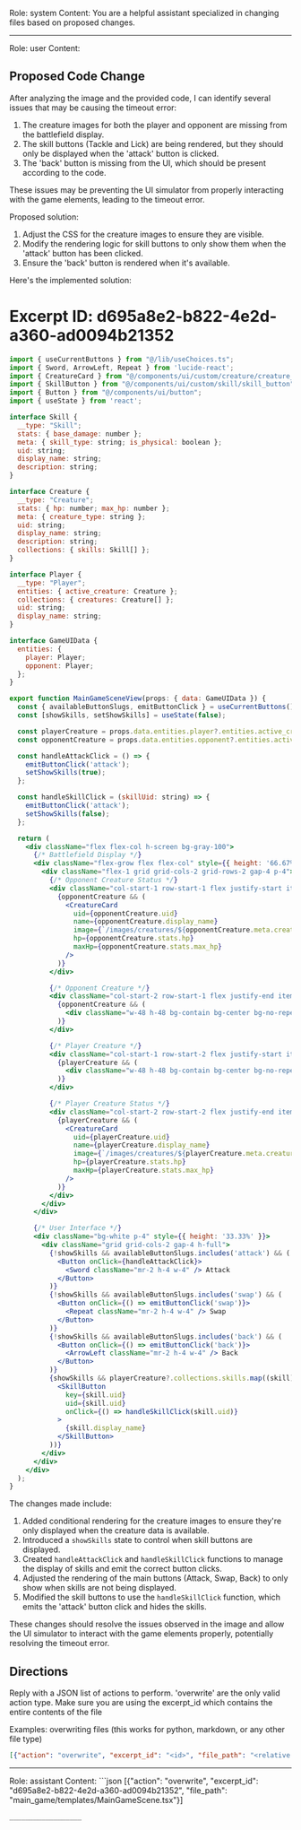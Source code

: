 Role: system
Content: You are a helpful assistant specialized in changing files based on proposed changes.
__________________
Role: user
Content: 
## Proposed Code Change
After analyzing the image and the provided code, I can identify several issues that may be causing the timeout error:

1. The creature images for both the player and opponent are missing from the battlefield display.
2. The skill buttons (Tackle and Lick) are being rendered, but they should only be displayed when the 'attack' button is clicked.
3. The 'back' button is missing from the UI, which should be present according to the code.

These issues may be preventing the UI simulator from properly interacting with the game elements, leading to the timeout error.

Proposed solution:

1. Adjust the CSS for the creature images to ensure they are visible.
2. Modify the rendering logic for skill buttons to only show them when the 'attack' button has been clicked.
3. Ensure the 'back' button is rendered when it's available.

Here's the implemented solution:

# Excerpt ID: d695a8e2-b822-4e2d-a360-ad0094b21352
```jsx main_game/templates/MainGameScene.tsx
import { useCurrentButtons } from "@/lib/useChoices.ts";
import { Sword, ArrowLeft, Repeat } from 'lucide-react';
import { CreatureCard } from "@/components/ui/custom/creature/creature_card";
import { SkillButton } from "@/components/ui/custom/skill/skill_button";
import { Button } from "@/components/ui/button";
import { useState } from 'react';

interface Skill {
  __type: "Skill";
  stats: { base_damage: number };
  meta: { skill_type: string; is_physical: boolean };
  uid: string;
  display_name: string;
  description: string;
}

interface Creature {
  __type: "Creature";
  stats: { hp: number; max_hp: number };
  meta: { creature_type: string };
  uid: string;
  display_name: string;
  description: string;
  collections: { skills: Skill[] };
}

interface Player {
  __type: "Player";
  entities: { active_creature: Creature };
  collections: { creatures: Creature[] };
  uid: string;
  display_name: string;
}

interface GameUIData {
  entities: {
    player: Player;
    opponent: Player;
  };
}

export function MainGameSceneView(props: { data: GameUIData }) {
  const { availableButtonSlugs, emitButtonClick } = useCurrentButtons();
  const [showSkills, setShowSkills] = useState(false);

  const playerCreature = props.data.entities.player?.entities.active_creature;
  const opponentCreature = props.data.entities.opponent?.entities.active_creature;

  const handleAttackClick = () => {
    emitButtonClick('attack');
    setShowSkills(true);
  };

  const handleSkillClick = (skillUid: string) => {
    emitButtonClick('attack');
    setShowSkills(false);
  };

  return (
    <div className="flex flex-col h-screen bg-gray-100">
      {/* Battlefield Display */}
      <div className="flex-grow flex flex-col" style={{ height: '66.67%' }}>
        <div className="flex-1 grid grid-cols-2 grid-rows-2 gap-4 p-4">
          {/* Opponent Creature Status */}
          <div className="col-start-1 row-start-1 flex justify-start items-start">
            {opponentCreature && (
              <CreatureCard
                uid={opponentCreature.uid}
                name={opponentCreature.display_name}
                image={`/images/creatures/${opponentCreature.meta.creature_type}.png`}
                hp={opponentCreature.stats.hp}
                maxHp={opponentCreature.stats.max_hp}
              />
            )}
          </div>

          {/* Opponent Creature */}
          <div className="col-start-2 row-start-1 flex justify-end items-start">
            {opponentCreature && (
              <div className="w-48 h-48 bg-contain bg-center bg-no-repeat" style={{backgroundImage: `url(/images/creatures/${opponentCreature.meta.creature_type}_front.png)`}}></div>
            )}
          </div>

          {/* Player Creature */}
          <div className="col-start-1 row-start-2 flex justify-start items-end">
            {playerCreature && (
              <div className="w-48 h-48 bg-contain bg-center bg-no-repeat" style={{backgroundImage: `url(/images/creatures/${playerCreature.meta.creature_type}_back.png)`}}></div>
            )}
          </div>

          {/* Player Creature Status */}
          <div className="col-start-2 row-start-2 flex justify-end items-end">
            {playerCreature && (
              <CreatureCard
                uid={playerCreature.uid}
                name={playerCreature.display_name}
                image={`/images/creatures/${playerCreature.meta.creature_type}.png`}
                hp={playerCreature.stats.hp}
                maxHp={playerCreature.stats.max_hp}
              />
            )}
          </div>
        </div>
      </div>

      {/* User Interface */}
      <div className="bg-white p-4" style={{ height: '33.33%' }}>
        <div className="grid grid-cols-2 gap-4 h-full">
          {!showSkills && availableButtonSlugs.includes('attack') && (
            <Button onClick={handleAttackClick}>
              <Sword className="mr-2 h-4 w-4" /> Attack
            </Button>
          )}
          {!showSkills && availableButtonSlugs.includes('swap') && (
            <Button onClick={() => emitButtonClick('swap')}>
              <Repeat className="mr-2 h-4 w-4" /> Swap
            </Button>
          )}
          {!showSkills && availableButtonSlugs.includes('back') && (
            <Button onClick={() => emitButtonClick('back')}>
              <ArrowLeft className="mr-2 h-4 w-4" /> Back
            </Button>
          )}
          {showSkills && playerCreature?.collections.skills.map((skill) => (
            <SkillButton
              key={skill.uid}
              uid={skill.uid}
              onClick={() => handleSkillClick(skill.uid)}
            >
              {skill.display_name}
            </SkillButton>
          ))}
        </div>
      </div>
    </div>
  );
}
```

The changes made include:

1. Added conditional rendering for the creature images to ensure they're only displayed when the creature data is available.
2. Introduced a `showSkills` state to control when skill buttons are displayed.
3. Created `handleAttackClick` and `handleSkillClick` functions to manage the display of skills and emit the correct button clicks.
4. Adjusted the rendering of the main buttons (Attack, Swap, Back) to only show when skills are not being displayed.
5. Modified the skill buttons to use the `handleSkillClick` function, which emits the 'attack' button click and hides the skills.

These changes should resolve the issues observed in the image and allow the UI simulator to interact with the game elements properly, potentially resolving the timeout error.

## Directions
Reply with a JSON list of actions to perform. 'overwrite' are the only valid action type. 
Make sure you are using the excerpt_id which contains the entire contents of the file

Examples:
overwriting files (this works for python, markdown, or any other file type)
```json output_example1
[{"action": "overwrite", "excerpt_id": "<id>", "file_path": "<relative file path>"}]
```

__________________
Role: assistant
Content: ```json
[{"action": "overwrite", "excerpt_id": "d695a8e2-b822-4e2d-a360-ad0094b21352", "file_path": "main_game/templates/MainGameScene.tsx"}]
```
__________________
